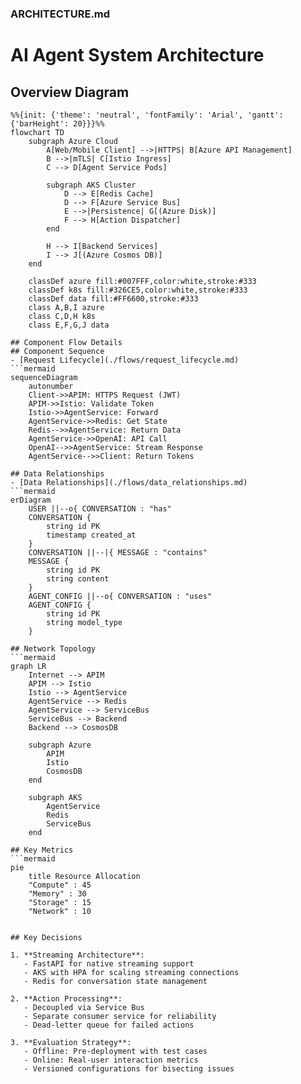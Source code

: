 
### ARCHITECTURE.md

# AI Agent System Architecture

## Overview Diagram
```mermaid
%%{init: {'theme': 'neutral', 'fontFamily': 'Arial', 'gantt': {'barHeight': 20}}}%%
flowchart TD
    subgraph Azure Cloud
        A[Web/Mobile Client] -->|HTTPS| B[Azure API Management]
        B -->|mTLS| C[Istio Ingress]
        C --> D[Agent Service Pods]
        
        subgraph AKS Cluster
            D --> E[Redis Cache]
            D --> F[Azure Service Bus]
            E -->|Persistence| G[(Azure Disk)]
            F --> H[Action Dispatcher]
        end
        
        H --> I[Backend Services]
        I --> J[(Azure Cosmos DB)]
    end

    classDef azure fill:#007FFF,color:white,stroke:#333
    classDef k8s fill:#326CE5,color:white,stroke:#333
    classDef data fill:#FF6600,stroke:#333
    class A,B,I azure
    class C,D,H k8s
    class E,F,G,J data
	
## Component Flow Details
## Component Sequence
- [Request Lifecycle](./flows/request_lifecycle.md)
```mermaid
sequenceDiagram
    autonumber
    Client->>APIM: HTTPS Request (JWT)
    APIM->>Istio: Validate Token
    Istio->>AgentService: Forward
    AgentService->>Redis: Get State
    Redis-->>AgentService: Return Data
    AgentService->>OpenAI: API Call
    OpenAI-->>AgentService: Stream Response
    AgentService-->>Client: Return Tokens
	
## Data Relationships
- [Data Relationships](./flows/data_relationships.md)
```mermaid
erDiagram
    USER ||--o{ CONVERSATION : "has"
    CONVERSATION {
        string id PK
        timestamp created_at
    }
    CONVERSATION ||--|{ MESSAGE : "contains"
    MESSAGE {
        string id PK
        string content
    }
    AGENT_CONFIG ||--o{ CONVERSATION : "uses"
    AGENT_CONFIG {
        string id PK
        string model_type
    }

## Network Topology
```mermaid
graph LR
    Internet --> APIM
    APIM --> Istio
    Istio --> AgentService
    AgentService --> Redis
    AgentService --> ServiceBus
    ServiceBus --> Backend
    Backend --> CosmosDB
    
    subgraph Azure
        APIM
        Istio
        CosmosDB
    end
    
    subgraph AKS
        AgentService
        Redis
        ServiceBus
    end
	
## Key Metrics
```mermaid
pie
    title Resource Allocation
    "Compute" : 45
    "Memory" : 30
    "Storage" : 15
    "Network" : 10


## Key Decisions

1. **Streaming Architecture**:
   - FastAPI for native streaming support
   - AKS with HPA for scaling streaming connections
   - Redis for conversation state management

2. **Action Processing**:
   - Decoupled via Service Bus
   - Separate consumer service for reliability
   - Dead-letter queue for failed actions

3. **Evaluation Strategy**:
   - Offline: Pre-deployment with test cases
   - Online: Real-user interaction metrics
   - Versioned configurations for bisecting issues